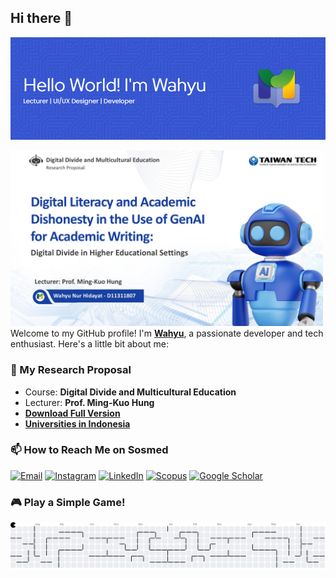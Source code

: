 ## Hi there 👋

![Wahyu Nur Hidayat](img/github-header-image2.png)

<img src="img/final.jpg" width="500" /><br>
Welcome to my GitHub profile! I'm **[Wahyu](https://github.com/wahyunurdev)**, a passionate developer and tech enthusiast. Here's a little bit about me:

### 🔭 My Research Proposal
- Course: **Digital Divide and Multicultural Education**
- Lecturer: **Prof. Ming-Kuo Hung**
- **[Download Full Version](https://drive.google.com/drive/folders/1iFsXZ-Ti1tCdzUevWrUoDBt6M6ZCLrGu?usp=sharing)**
- **[Universities in Indonesia](https://pddikti.kemdiktisaintek.go.id/statistik)**

### 📫 How to Reach Me on Sosmed

 [![Email](https://img.shields.io/badge/Email-%23D14836?style=flat&logo=gmail&logoColor=white)](mailto:your.wahyunurdev@gmail.com) [![Instagram](https://img.shields.io/badge/Instagram-%23E4405F?style=flat&logo=instagram&logoColor=white)](https://www.instagram.com/meja.dosen) [![LinkedIn](https://img.shields.io/badge/LinkedIn-%230A66C2?style=flat&logo=linkedin&logoColor=white)](https://www.linkedin.com/in/wahyu-nur-hidayat-a67410115)
[![Scopus](https://img.shields.io/badge/Scopus-Author-blue?logo=scopus)](https://www.scopus.com/authid/detail.uri?authorId=57210040496)
[![Google Scholar](https://img.shields.io/badge/Google%20Scholar-Profile-blue?logo=google-scholar&logoColor=white)](https://scholar.google.co.id/citations?user=CBvU2DQAAAAJ&hl=id&authuser=1&oi=ao)


### 🎮 Play a Simple Game!

<picture>
  <source media="(prefers-color-scheme: dark)" srcset="https://raw.githubusercontent.com/wahyunurdev/wahyunurdev/output/pacman-contribution-graph-dark.svg">
  <source media="(prefers-color-scheme: light)" srcset="https://raw.githubusercontent.com/wahyunurdev/wahyunurdev/output/pacman-contribution-graph.svg">
  <img alt="pacman contribution graph" src="https://raw.githubusercontent.com/wahyunurdev/wahyunurdev/output/pacman-contribution-graph.svg">
</picture>

###
